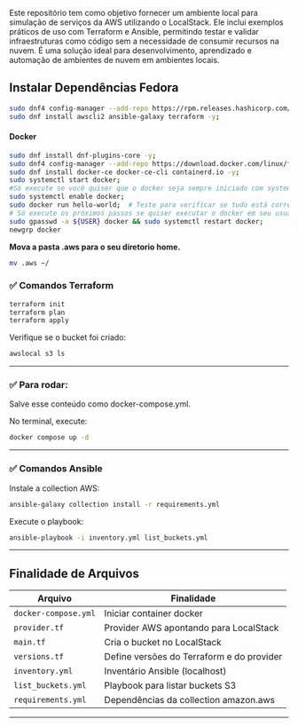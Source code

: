 Este repositório tem como objetivo fornecer um ambiente local para simulação de serviços da AWS utilizando o LocalStack. Ele inclui exemplos práticos de uso com Terraform e Ansible, permitindo testar e validar infraestruturas como código sem a necessidade de consumir recursos na nuvem. É uma solução ideal para desenvolvimento, aprendizado e automação de ambientes de nuvem em ambientes locais.

## Instalar Dependências Fedora

```bash
sudo dnf4 config-manager --add-repo https://rpm.releases.hashicorp.com/fedora/hashicorp.repo -y;
sudo dnf install awscli2 ansible-galaxy terraform -y;
```

#### Docker
```bash
sudo dnf install dnf-plugins-core -y;
sudo dnf4 config-manager --add-repo https://download.docker.com/linux/fedora/docker-ce.repo -y;
sudo dnf install docker-ce docker-ce-cli containerd.io -y;
sudo systemctl start docker;
#Só execute se você quiser que o docker seja sempre iniciado com systemd
sudo systemctl enable docker;
sudo docker run hello-world;  # Teste para verificar se tudo está correto
# Só execute os próximos passos se quiser executar o docker em seu usuário sem precisar do root(sudo)
sudo gpasswd -a ${USER} docker && sudo systemctl restart docker;
newgrp docker
```


**Mova a pasta .aws para o seu diretorio home.**

```bash 
mv .aws ~/
```

### ✅ Comandos Terraform

```bash
terraform init
terraform plan
terraform apply
```

Verifique se o bucket foi criado:

```bash
awslocal s3 ls
```
---

### ✅ Para rodar:
Salve esse conteúdo como docker-compose.yml.

No terminal, execute:

```bash
docker compose up -d
```

---

### ✅ Comandos Ansible

Instale a collection AWS:

```bash
ansible-galaxy collection install -r requirements.yml
```

Execute o playbook:

```bash
ansible-playbook -i inventory.yml list_buckets.yml
```

---

## Finalidade de Arquivos

| Arquivo             | Finalidade                                |
| ------------------  | ----------------------------------------- |
| `docker-compose.yml`| Iniciar container docker                  |
| `provider.tf`       | Provider AWS apontando para LocalStack    |
| `main.tf`           | Cria o bucket no LocalStack               |
| `versions.tf`       | Define versões do Terraform e do provider |
| `inventory.yml`     | Inventário Ansible (localhost)            |
| `list_buckets.yml`  | Playbook para listar buckets S3           |
| `requirements.yml`  | Dependências da collection amazon.aws     |

---

